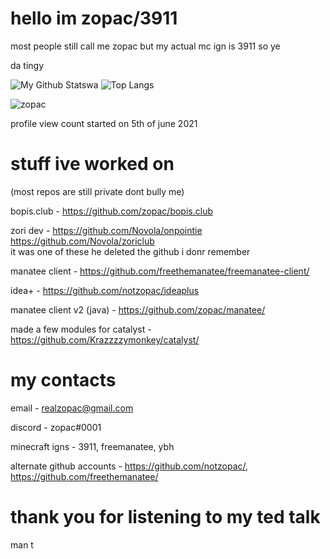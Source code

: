 # hello im zopac/3911
most people still call me zopac but my actual mc ign is 3911 so ye

da tingy

![My Github Stats](https://github-readme-stats.vercel.app/api?username=zopac&show_icons=true&theme=dark)wa
![Top Langs](https://github-readme-stats.vercel.app/api/top-langs/?username=zopac&theme=dark&layout=compact)

<p align="left"> <img src="https://komarev.com/ghpvc/?username=zopac" alt="zopac" /> </p>
profile view count started on 5th of june 2021

# stuff ive worked on

(most repos are still private dont bully me)

bopis.club -
https://github.com/zopac/bopis.club

zori dev - 
https://github.com/Novola/onpointie
https://github.com/Novola/zoriclub
<br>it was one of these he deleted the github i donr remember

manatee client - 
https://github.com/freethemanatee/freemanatee-client/

idea+ - 
https://github.com/notzopac/ideaplus

manatee client v2 (java) - 
https://github.com/zopac/manatee/

made a few modules for catalyst - 
https://github.com/Krazzzzymonkey/catalyst/

# my contacts

email - realzopac@gmail.com

discord - zopac#0001

minecraft igns - 3911, freemanatee, ybh

alternate github accounts - https://github.com/notzopac/, https://github.com/freethemanatee/

# thank you for listening to my ted talk

man t
